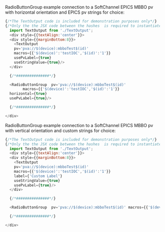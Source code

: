 

RadioButtonGroup example connection to a SoftChannel EPICS MBBO pv with horizontal orientation and EPICS pv strings for choice:

```js
{/*The TextOutput code is included for demonstration purposes only*/}  
{/*Only the the JSX code between the hashes  is required to instantiate the RadioButtonGroup */}  
  import TextOutput from './TextOutput';
  <div style={{textAlign:'center'}}>
  <div style={{marginBottom:8}}>
    <TextOutput
    pv='pva://$(device):mbboTest$(id)'
    macros={{'$(device)':'testIOC','$(id)':'1'}}
    usePvLabel={true}
    useStringValue={true}/>
  </div>

  {/*###############*/}  

  <RadioButtonGroup  pv='pva://$(device):mbboTest$(id)' 
        macros={{'$(device)':'testIOC','$(id)':'1'}}
  horizontal={true}  
  usePvLabel={true}/>

  {/*###############*/}

</div>
```

RadioButtonGroup example connection to a SoftChannel EPICS MBBO pv with vertical orientation and custom strings for choice:

```js
{/*The TextOutput code is included for demonstration purposes only*/}  
{/*Only the the JSX code between the hashes  is required to instantiate the RadioButtonGroup */}  
  import TextOutput from './TextOutput';
  <div style={{textAlign:'center'}}>
  <div style={{marginBottom:8}}>
    <TextOutput
    pv='pva://$(device):mbboTest$(id)'
    macros={{'$(device)':'testIOC','$(id)':'1'}}
    label={'Custom Label'}
    useStringValue={true}
    usePvLabel={true}/>
  </div>

  {/*###############*/}  

  <RadioButtonGroup  pv='pva://$(device):mbboTest$(id)' macros={{'$(device)':'testIOC','$(id)':'1'}}    usePvLabel={true}  custom_selection_strings={['text 1','text 3']}/>

  {/*###############*/}

</div>
```
